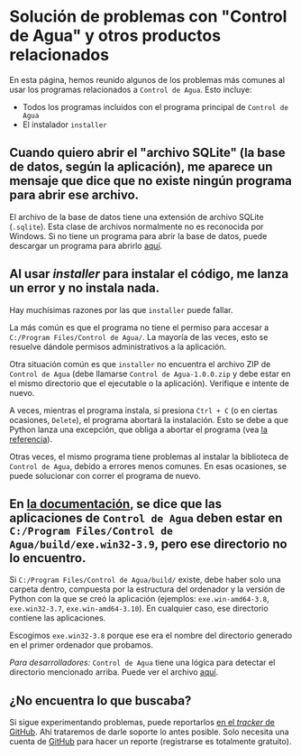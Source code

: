 # Solución de problemas con "Control de Agua" y otros productos relacionados

En esta página, hemos reunido algunos de los problemas más comunes al usar los programas relacionados a `Control de Agua`. Esto incluye:

- Todos los programas incluidos con el programa principal de `Control de Agua`
- El instalador `installer`

## Cuando quiero abrir el "archivo SQLite" (la base de datos, según la aplicación), me aparece un mensaje que dice que no existe ningún programa para abrir ese archivo.

El archivo de la base de datos tiene una extensión de archivo SQLite
(`.sqlite`). Esta clase de archivos normalmente no es reconocida por Windows. Si no tiene un programa para abrir la base de datos, 
puede descargar un programa para abrirlo [aquí](http://sqlitebrowser.org/).

## Al usar _installer_ para instalar el código, me lanza un error y no instala nada.

Hay muchísimas razones por las que `installer` puede fallar.

La más común es que el programa no tiene el permiso para accesar a `C:/Program Files/Control de Agua/`. La mayoría de las veces, esto se resuelve dándole permisos
administrativos a la aplicación.

Otra situación común es que `installer` no encuentra el archivo ZIP de `Control de Agua` (debe llamarse `Control de Agua-1.0.0.zip` y debe estar en el mismo directorio
que el ejecutable o la aplicación). Verifique e intente de nuevo.

A veces, mientras el programa instala, si presiona `Ctrl + C` (o en ciertas ocasiones, `Delete`), el programa abortará la instalación. Esto se debe a que Python
lanza una excepción, que obliga a abortar el programa
(vea [la referencia](https://docs.python.org/3/library/exceptions.html?highlight=keyboardinterrupt#KeyboardInterrupt)).

Otras veces, el mismo programa tiene problemas al instalar la biblioteca de `Control de Agua`, debido a errores menos comunes.
En esas ocasiones, se puede solucionar con correr el programa de nuevo.

## En [la documentación](https://ControlDeAgua.github.io/ControlDeAgua-docs), se dice que las aplicaciones de `Control de Agua` deben estar en `C:/Program Files/Control de Agua/build/exe.win32-3.9`, pero ese directorio no lo encuentro.

Si `C:/Program Files/Control de Agua/build/` existe, debe haber solo una carpeta dentro, compuesta por la estructura del ordenador y la versión de Python con la que se
creó la aplicación (ejemplos: `exe.win-amd64-3.8`, `exe.win32-3.7`, `exe.win-amd64-3.10`). En cualquier caso, ese directorio contiene las aplicaciones.

Escogimos `exe.win32-3.8` porque ese era el nombre del directorio generado en el primer ordenador que probamos.

_Para desarrolladores:_ `Control de Agua` tiene una lógica para detectar el directorio mencionado arriba. Puede ver
el archivo [aquí](https://github.com/ControlDeAgua/ControlDeAgua/blob/main/tools/build_platform_dir.py).

## ¿No encuentra lo que buscaba?

Si sigue experimentando problemas, puede reportarlos [en el _tracker_ de GitHub](https://github.com/ControlDeAgua/bug_tracker). Ahí trataremos de darle soporte lo antes 
posible. Solo necesita una cuenta de [GitHub](https://github.com) para hacer un reporte (registrarse es totalmente gratuito).
